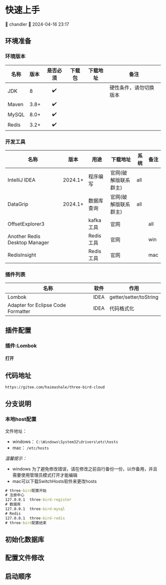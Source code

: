 # 快速上手

<div class="tagBarBadge">
    <Badge type="info" text="原创" />
    <span>📝 chandler</span>
    <span>📆 2024-04-16 23:17</span>
</div>

## 环境准备

### 环境版本

| 名称    | 版本   | 是否必须 | 下载包 | 下载地址 | 备注          |
|-------|:-----|:----:|-----|------|-------------|
| JDK   | 8    |  ✔️  |     |      | 硬性条件，请勿切换版本 |
| Maven | 3.8+ |  ✔️  |     |      |             |
| MySQL | 8.0+ |  ✔️  |     |      |             |
| Redis | 3.2+ |  ✔️  |     |      |             |

### 开发工具

| 名称                            | 版本      | 用途      | 下载地址        | 系统  | 备注  |
|-------------------------------|---------|---------|-------------|-----|-----|
| IntelliJ IDEA                 | 2024.1+ | 程序编写    | 官网(破解版联系群主) | all |     |
| DataGrip                      | 2024.1+ | 数据库查询   | 官网(破解版联系群主) | all |     |
| OffsetExplorer3               |         | kafka工具 | 官网          |     | all |      |
| Another Redis Desktop Manager |         | Redis工具 | 官网          |     | win |      |
| RedisInsight                  |         | Redis工具 | 官网          |     | mac |      |

### 插件列表

| 名称                                 | 软件   | 作用                     | 
|------------------------------------|------|------------------------| 
| Lombok                             | IDEA | getter/setter/toString |
| Adapter for Eclipse Code Formatter | IDEA | 代码格式化                  |

## 插件配置

### 插件:Lombok

#### 打开

## 代码地址

```html
https://gitee.com/haimashale/three-bird-cloud
```

## 分支说明


### 本地host配置

文件地址：

- windows：
  `
  C:\Windows\System32\drivers\etc\hosts
  `
- mac：
  `
  /etc/hosts
  `

*温馨提示：*

- windows 为了避免修改错误，请在修改之前自行备份一份，以作备用，并且需要使用管理员模式打开才能编辑
- mac可以下载SwitchHosts软件来更改hosts

```cmd
# three-bird配置开始
# 注册中心
127.0.0.1  three-bird-register
# 数据库
127.0.0.1  three-bird-mysql
# Redis
127.0.0.1  three-bird-redis
# three-bird配置结束
```

## 初始化数据库

## 配置文件修改

## 启动顺序
